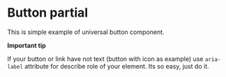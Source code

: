 # Button partial

This is simple example of universal button component. 

**Important tip**

If your button or link have not text (button with icon as example) use `aria-label` attribute for describe role of your element. Its so easy, just do it.
